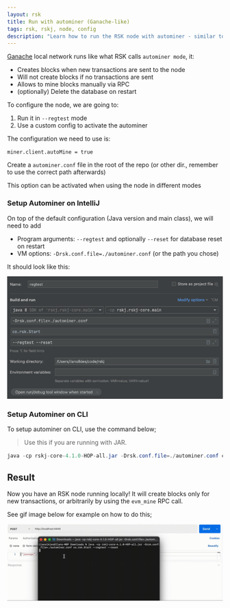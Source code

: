 ```yaml
---
layout: rsk
title: Run with autominer (Ganache-like)
tags: rsk, rskj, node, config
description: "Learn how to run the RSK node with autominer - similar to Ganache default config"
---
```


[Ganache](https://trufflesuite.com/docs/ganache/quickstart/) local network runs like what RSK calls `autominer mode`, it:
- Creates blocks when new transactions are sent to the node
- Will not create blocks if no transactions are sent
- Allows to mine blocks manually via RPC
- (optionally) Delete the database on restart

To configure the node, we are going to:
1. Run it in `--regtest` mode
2. Use a custom config to activate the autominer

The configuration we need to use is:

```
miner.client.autoMine = true
```

Create a `autominer.conf` file in the root of the repo (or other dir., remember to use the correct path afterwards)

This option can be activated when using the node in different modes

### Setup Autominer on IntelliJ

On top of the default configuration (Java version and main class), we will need to add

- Program arguments: `--regtest` and optionally `--reset` for database reset on restart
- VM options: `-Drsk.conf.file=./autominer.conf` (or the path you chose)

It should look like this:

![autominer_inellij_config](/assets/img/rsk/autominer_intellij_config.png)

### Setup Autominer on CLI

To setup autominer on CLI, use the command below;

> Use this if you are running with JAR.

```java
java -cp rskj-core-4.1.0-HOP-all.jar -Drsk.conf.file=./autominer.conf co.rsk.Start --regtest --reset
```

## Result

Now you have an RSK node running locally! It will create blocks only for new transactions, or arbitrarily by using the `evm_mine` RPC call.

See gif image below for example on how to do this;

![autominer_demo](/assets/img/rsk/autominer_demo.gif)
